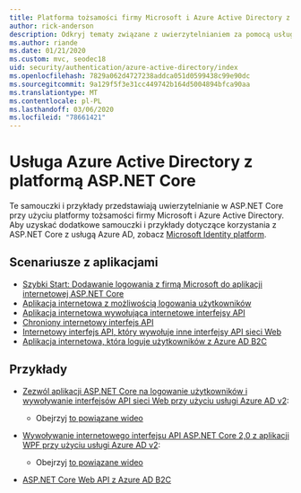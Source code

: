 ```yaml
---
title: Platforma tożsamości firmy Microsoft i Azure Active Directory z ASP.NET Core
author: rick-anderson
description: Odkryj tematy związane z uwierzytelnianiem za pomocą usługi Microsoft Identity platform Azure Active Directory dla aplikacji sieci Web i interfejsów API w programie ASP.NET Core.
ms.author: riande
ms.date: 01/21/2020
ms.custom: mvc, seodec18
uid: security/authentication/azure-active-directory/index
ms.openlocfilehash: 7829a062d4727238addca051d0599438c99e90dc
ms.sourcegitcommit: 9a129f5f3e31cc449742b164d5004894bfca90aa
ms.translationtype: MT
ms.contentlocale: pl-PL
ms.lasthandoff: 03/06/2020
ms.locfileid: "78661421"
---
```

# <a name="azure-active-directory-with-aspnet-core"></a>Usługa Azure Active Directory z platformą ASP.NET Core

Te samouczki i przykłady przedstawiają uwierzytelnianie w ASP.NET Core przy użyciu platformy tożsamości firmy Microsoft i Azure Active Directory. Aby uzyskać dodatkowe samouczki i przykłady dotyczące korzystania z ASP.NET Core z usługą Azure AD, zobacz [Microsoft Identity platform](/azure/active-directory/develop/).

## <a name="application-scenarios"></a>Scenariusze z aplikacjami

* [Szybki Start: Dodawanie logowania z firmą Microsoft do aplikacji internetowej ASP.NET Core](/azure/active-directory/develop/quickstart-v2-aspnet-core-webapp)
* [Aplikacja internetowa z możliwością logowania użytkowników](/azure/active-directory/develop/scenario-web-app-sign-user-overview?tabs=aspnetcore)
* [Aplikacja internetowa wywołująca internetowe interfejsy API](/azure/active-directory/develop/scenario-web-app-call-api-overview)
* [Chroniony internetowy interfejs API](/azure/active-directory/develop/scenario-protected-web-api-overview)
* [Internetowy interfejs API, który wywołuje inne interfejsy API sieci Web](/azure/active-directory/develop/scenario-web-api-call-api-overview)
* [Aplikacja internetowa, która loguje użytkowników z Azure AD B2C](xref:security/authentication/azure-ad-b2c)

## <a name="samples"></a>Przykłady

* [Zezwól aplikacji ASP.NET Core na logowanie użytkowników i wywoływanie interfejsów API sieci Web przy użyciu usługi Azure AD v2](/samples/azure-samples/active-directory-aspnetcore-webapp-openidconnect-v2/enable-webapp-signin/): 
  * Obejrzyj [to powiązane wideo](https://channel9.msdn.com/Events/Build/2018/THR5001)

* [Wywoływanie internetowego interfejsu API ASP.NET Core 2,0 z aplikacji WPF przy użyciu usługi Azure AD v2](/samples/azure-samples/active-directory-dotnet-native-aspnetcore-v2/calling-an-aspnet-core-web-api-from-a-wpf-application-using-azure-ad-v2/): 
  * Obejrzyj [to powiązane wideo](https://channel9.msdn.com/Events/Build/2018/THR5000)

* [ASP.NET Core Web API z Azure AD B2C](https://azure.microsoft.com/resources/samples/active-directory-b2c-dotnetcore-webapi/)
